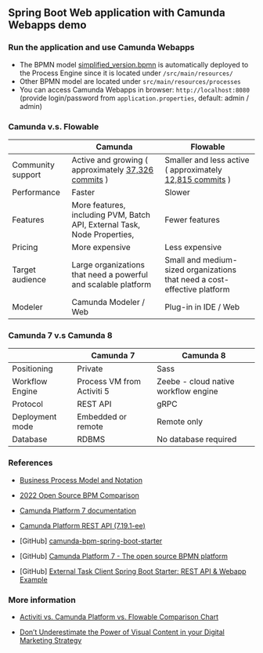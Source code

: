 ## Spring Boot Web application with Camunda Webapps demo
### Run the application and use Camunda Webapps
- The BPMN model [simplified_version.bpmn](https://github.com/aliceyyang/camunda-demo/blob/master/src/main/resources/simplified_version.bpmn) is automatically deployed to the Process Engine since it is located under `/src/main/resources/`
- Other BPMN model are located under `src/main/resources/processes`
- You can access Camunda Webapps in browser: `http://localhost:8080` (provide login/password from `application.properties`, default: admin / admin)





### Camunda v.s. Flowable

|                   | Camunda                                                                                  | Flowable                                                                                       |
| ----------------- | ---------------------------------------------------------------------------------------- | ---------------------------------------------------------------------------------------------- |
| Community support | Active and growing ( approximately [37,326 commits](https://www.openhub.net/p/camunda) ) | Smaller and less active ( approximately [12,815 commits](https://www.openhub.net/p/flowable) ) |
| Performance       | Faster                                                                                   | Slower                                                                                         |
| Features          | More features, including PVM, Batch API, External Task, Node Properties,                 | Fewer features                                                                                 |
| Pricing           | More expensive                                                                           | Less expensive                                                                                 |
| Target audience   | Large organizations that need a powerful and scalable platform                           | Small and medium-sized organizations that need a cost-effective platform                       |
| Modeler           | Camunda Modeler / Web                                                                    | Plug-in in IDE / Web                                                                           |















### Camunda 7 v.s Camunda 8

|                 | Camunda 7                  | Camunda 8                            |
| --------------- | -------------------------- | ------------------------------------ |
| Positioning     | Private               | Sass                           |
| Workflow Engine | Process VM from Activiti 5 | Zeebe - cloud native workflow engine |
| Protocol        | REST API                   | gRPC                                 |
| Deployment mode | Embedded or remote         | Remote only                          |
| Database        | RDBMS                      | No database required                 |


### References

-   [Business Process Model and Notation](https://zh.wikipedia.org/zh-tw/%E4%B8%9A%E5%8A%A1%E6%B5%81%E7%A8%8B%E6%A8%A1%E5%9E%8B%E5%92%8C%E6%A0%87%E8%AE%B0%E6%B3%95)
    
-   [2022 Open Source BPM Comparison](https://medium.com/capital-one-tech/2022-open-source-bpm-comparison-33b7b53e9c98)
    
-   [Camunda Platform 7 documentation](https://docs.camunda.org/manual/7.19/)
    
-   [Camunda Platform REST API (7.19.1-ee)](https://docs.camunda.org/rest/camunda-bpm-platform/7.19/)
    
-   [GitHub] [camunda-bpm-spring-boot-starter](https://github.com/camunda/camunda-bpm-platform/tree/master/spring-boot-starter)
    
-   [GitHub] [Camunda Platform 7 - The open source BPMN platform](https://github.com/camunda/camunda-bpm-platform)
    
-   [GitHub] [External Task Client Spring Boot Starter: REST API & Webapp Example](https://github.com/camunda/camunda-bpm-examples/tree/7.19/spring-boot-starter/external-task-client/loan-granting-spring-boot-webapp)

### More information

-   [Activiti vs. Camunda Platform vs. Flowable Comparison Chart](https://sourceforge.net/software/compare/Activiti-vs-Camunda-vs-Flowable/)
    
-   [Don’t Underestimate the Power of Visual Content in your Digital Marketing Strategy](https://mastertcloc.unistra.fr/2019/07/22/digital-marketing-strategy/)
